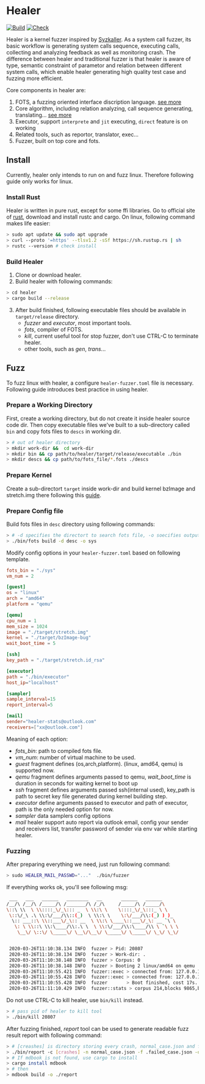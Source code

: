 # Healer
[![Build](https://github.com/SunHao-0/healer/workflows/Build/badge.svg)](https://github.com/SunHao-0/healer/actions?query=workflow%3ABuild) 
 [![Check](https://github.com/SunHao-0/healer/workflows/Check/badge.svg)](https://github.com/SunHao-0/healer/actions?query=workflow%3ACheck)

Healer is a kernel fuzzer inspired by [Syzkaller](https://github.com/google/syzkaller).
As a system call fuzzer, its basic workflow is generating system calls sequence, executing
calls, collecting and analyzing feedback as well as monitoring crash. The difference between 
healer and traditional fuzzer is that healer is aware of type, semantic constraint
of parametor and relation between different system calls, which enable healer generating high
quality test case and fuzzing more efficient.

Core components in healer are:
1. FOTS, a fuzzing oriented interface discription language. [see more](./fots/Readme.md)
2. Core algorithm, including relation analyzing, call sequence generating, translating... [see more](./core/Readme.md)
3. Executor, support `interprete` and `jit` executing, `direct` feature is on working
4. Related tools, such as reportor, translator, exec... 
5. Fuzzer, built on top core and fots.

## Install 
Currently, healer only intends to run on and fuzz linux. Therefore following guide only works for linux.

### Install Rust 
Healer is written in pure rust, except for some ffi libraries. Go to official site of [rust](https://www.rust-lang.org/),
download and install rustc and cargo.
On linux, following command makes life easier:
``` bash
> sudo apt update && sudo apt upgrade 
> curl --proto '=https' --tlsv1.2 -sSf https://sh.rustup.rs | sh
> rustc --version # check install
```

### Build Healer
1. Clone or download healer.
2. Build healer with following commands:
``` bash
> cd healer
> cargo build --release
```
3. After build finished, following executable files should be available in `target/release` directory.
    - *fuzzer* and *executor*, most important tools.
    - *fots*, compiler of FOTS.
    - *kill*, current useful tool for stop fuzzer, don't use CTRL-C to terminate healer.
    - other tools, such as *gen*, *trans*...


## Fuzz
To fuzz linux with healer, a configure `healer-fuzzer.toml` file is necessary. Following 
guide introduces best practice in using healer.

### Prepare a Working Directory
First, create a working directory, but do not create it inside healer source code dir. Then copy 
executable files we've built to a sub-directory called `bin` and copy fots files to `descs` in working dir.
``` bash
> # out of healer directory
> mkdir work-dir &&  cd work-dir
> mkdir bin && cp path/to/healer/target/release/executable ./bin
> mkdir descs && cp path/to/fots_file/*.fots ./descs
```
### Prepare Kernel
Create a sub-directort `target` inside work-dir and build kernel bzImage and stretch.img there following this [guide](https://github.com/google/syzkaller/blob/master/docs/linux/setup_ubuntu-host_qemu-vm_x86-64-kernel.md). 


### Prepare Config file 
Build fots files in `desc` directory using following commands:
``` bash
> # -d specifies the directort to search fots file, -o soecifies output file.
> ./bin/fots build -d desc -o sys
````

Modify config options in your `healer-fuzzer.toml` based on following template.
``` toml
fots_bin = "./sys"
vm_num = 2

[guest]
os = "linux"
arch = "amd64"
platform = "qemu"

[qemu]
cpu_num = 1
mem_size = 1024
image = "./target/stretch.img"
kernel = "./target/bzImage-bug"
wait_boot_time = 5

[ssh]
key_path = "./target/stretch.id_rsa"

[executor]
path = "./bin/executor"
host_ip="localhost" 

[sampler]
sample_interval=15
report_interval=5

[mail]
sender="healer-stats@outlook.com"
receivers=["xx@outlook.com"]
```
Meaning of each option:
- *fots_bin*: path to compiled fots file.
- *vm_num*: number of virtual machine to be used.
- *guest* fragment defines (os,arch,platform). (linux, amd64, qemu) is supported now.
- *qemu* fragment defines arguments passed to qemu, *wait_boot_time* is duration in seconds for waiting kernel to boot up  
- *ssh* fragment defines arguments passed ssh(internal used), key_path is path to secret key file generated during kernel building step.
- *executor* define arguments passed to executor and path of executor, path is the only needed option for now.
- *sampler* data samplers config options
- *mail* healer support auto report via outlook email, config your sender and receivers list, transfer password of 
sender via env var while starting healer. 

### Fuzzing
After preparing everything we need, just run following command:
``` bash 
> sudo HEALER_MAIL_PASSWD="..."  ./bin/fuzzer 
```
If everything works ok, you'll see following msg:
``` bash
 ___   ___   ______   ________   __       ______   ______
/__/\ /__/\ /_____/\ /_______/\ /_/\     /_____/\ /_____/\
\::\ \\  \ \\::::_\/_\::: _  \ \\:\ \    \::::_\/_\:::_ \ \
 \::\/_\ .\ \\:\/___/\\::(_)  \ \\:\ \    \:\/___/\\:(_) ) )_
  \:: ___::\ \\::___\/_\:: __  \ \\:\ \____\::___\/_\: __ `\ \
   \: \ \\::\ \\:\____/\\:.\ \  \ \\:\/___/\\:\____/\\ \ `\ \ \
    \__\/ \::\/ \_____\/ \__\/\__\/ \_____\/ \_____\/ \_\/ \_\/


 2020-03-26T11:10:38.134 INFO  fuzzer > Pid: 20807
 2020-03-26T11:10:38.134 INFO  fuzzer > Work-dir: .
 2020-03-26T11:10:38.148 INFO  fuzzer > Corpus: 0
 2020-03-26T11:10:38.148 INFO  fuzzer > Booting 2 linux/amd64 on qemu ...
 2020-03-26T11:10:55.421 INFO  fuzzer::exec > connected from: 127.0.0.1:44098
 2020-03-26T11:10:55.428 INFO  fuzzer::exec > connected from: 127.0.0.1:43476
 2020-03-26T11:10:55.428 INFO  fuzzer       > Boot finished, cost 17s.
 2020-03-26T11:11:10.429 INFO  fuzzer::stats > corpus 214,blocks 9865,branches 11604,candidates 0,normal_case 214,failed_case 0,crashed_case 0
```
Do not use CTRL-C to kill healer, use `bin/kill` instead.
``` bash
> # pass pid of healer to kill tool
> ./bin/kill 20807
```

After fuzzing finished, *report* tool can be used to generate readable fuzz result report with following command:
``` bash 
> # [creashes] is directory storing every crash, normal_case.json and faile_case.json stores test cases, report is written to report directory
> ./bin/report -c [crashes] -n normal_case.json -f .failed_case.json -o report 
> # If mdbook is not found, use cargo to install
> cargo install mdbook
> # then  
> mdbook build -o ./report 
```
